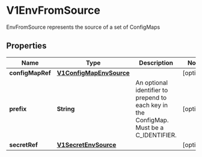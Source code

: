 

# V1EnvFromSource

EnvFromSource represents the source of a set of ConfigMaps
## Properties

Name | Type | Description | Notes
------------ | ------------- | ------------- | -------------
**configMapRef** | [**V1ConfigMapEnvSource**](V1ConfigMapEnvSource.md) |  |  [optional]
**prefix** | **String** | An optional identifier to prepend to each key in the ConfigMap. Must be a C_IDENTIFIER. |  [optional]
**secretRef** | [**V1SecretEnvSource**](V1SecretEnvSource.md) |  |  [optional]



